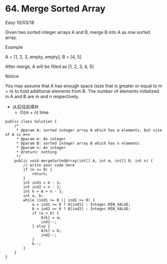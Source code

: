 # 64. Merge Sorted Array
*Easy*
10/03/18

Given two sorted integer arrays A and B, merge B into A as one sorted array.

Example

A = [1, 2, 3, empty, empty], B = [4, 5]

After merge, A will be filled as [1, 2, 3, 4, 5]

Notice

You may assume that A has enough space (size that is greater or equal to m + n) to hold additional elements from B. The number of elements initialized in A and B are m and n respectively.

* 从后往前填补
  - O(m + n) time
```
public class Solution {
    /*
     * @param A: sorted integer array A which has m elements, but size of A is m+n
     * @param m: An integer
     * @param B: sorted integer array B which has n elements
     * @param n: An integer
     * @return: nothing
     */
    public void mergeSortedArray(int[] A, int m, int[] B, int n) {
        // write your code here
        if (n <= 0) {
            return;
        }
        int ind1 = m - 1;
        int ind2 = n - 1;
        int k = m + n - 1;
        int a, b;
        while (ind1 >= 0 || ind2 >= 0) {
            a = ind1 >= 0 ? A[ind1] : Integer.MIN_VALUE;
            b = ind2 >= 0 ? B[ind2] : Integer.MIN_VALUE;
            if (a > b) {
                A[k] = a;
                ind1--;
            } else {
                A[k] = b;
                ind2--;
            }
            k--;
        }
    }
}
```
